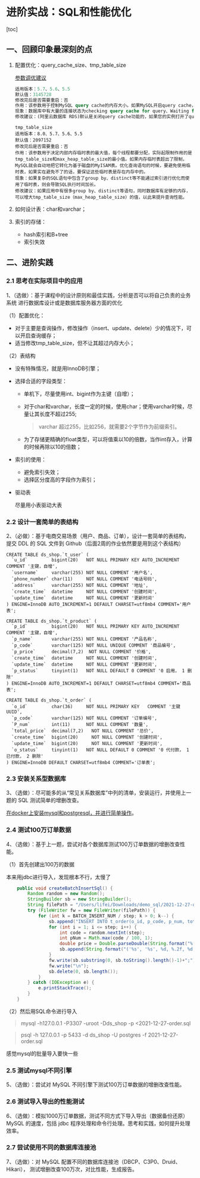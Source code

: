 # 进阶实战：SQL和性能优化

[toc]

## 一、回顾印象最深刻的点

1. 配置优化：query_cache_size、tmp_table_size

   [参数调优建议](https://help.aliyun.com/document_detail/63255.html?utm_content=g_1000230851&spm=5176.20966629.toubu.3.f2991ddcpxxvD1#title-zwl-lne-jae)

   ```sql
   适用版本：5.7、5.6、5.5
   默认值：3145728
   修改完后是否需要重启：否
   作用：该参数用于控制MySQL query cache的内存大小。如果MySQL开启query cache，在执行每一个query的时候会先锁住query cache，然后判断是否存在于query cache中，如果存在则直接返回结果，如果不存在，则再进行引擎查询等操作。同时，insert、update和delete这样的操作都会将query cahce失效掉，这种失效还包括结构或者索引的任何变化。但是cache失效的维护代价较高，会给MySQL带来较大的压力。所以，当数据库不会频繁更新时，query cache是很有用的，但如果写入操作非常频繁并集中在某几张表上，那么query cache lock的锁机制就会造成很频繁的锁冲突，对于这一张表的写和读会互相等待query cache lock解锁，从而导致select的查询效率下降。
   现象：数据库中有大量的连接状态为checking query cache for query、Waiting for query cache lock、storing result in query cache。
   修改建议：(阿里云数据库 RDS)默认是关闭query cache功能的，如果您的实例打开了query cache，当出现上述情况后可以关闭query cache。
   ```

   ```
   tmp_table_size
   适用版本：8.0、5.7、5.6、5.5
   默认值：2097152
   修改完后是否需要重启：否
   作用：该参数用于决定内部内存临时表的最大值，每个线程都要分配，实际起限制作用的是tmp_table_size和max_heap_table_size的最小值。如果内存临时表超出了限制，MySQL就会自动地把它转化为基于磁盘的MyISAM表。优化查询语句的时候，要避免使用临时表，如果实在避免不了的话，要保证这些临时表是存在内存中的。
   现象：如果复杂的SQL语句中包含了group by、distinct等不能通过索引进行优化而使用了临时表，则会导致SQL执行时间加长。
   修改建议：如果应用中有很多group by、distinct等语句，同时数据库有足够的内存，可以增大tmp_table_size（max_heap_table_size）的值，以此来提升查询性能。
   ```

2. 如何设计表：char和varchar；

3. 索引的存储：

   - hash索引和B+tree
   - 索引失效

## 二、进阶实践

### 2.1 思考在实际项目中的应用

1、（选做）：基于课程中的设计原则和最佳实践，分析是否可以将自己负责的业务系统 进行数据库设计或是数据库服务器方面的优化

（1）配置优化：

- 对于主要是查询操作，修改操作（insert、update、delete）少的情况下，可以开启查询缓存；
- 适当修改tmp_table_size，但不让其超过内存大小；

（2）表结构

- 没有特殊情况，就是用InnoDB引擎；

- 选择合适的字段类型：

  - 单机下，尽量使用int、bigint作为主键（自增）；

  - 对于char和varchar，长度一定的时候，使用char；使用varchar时候，尽量让其长度不超过255;

    > varchar 超过255，比如256，就需要2个字节作为前缀索引。

  - 为了存储更精确的float类型，可以将值乘以10的倍数，当作int存入，计算的时候再除以10的倍数；

- 索引的使用：

  - 避免索引失效；
  - 选择区分度高的字段作为索引；

- 驱动表

  尽量用小表驱动大表

### 2.2 设计一套简单的表结构

2、（必做）：基于电商交易场景（用户、商品、订单），设计一套简单的表结构，提交 DDL 的 SQL 文件到 Github（后面2周的作业依然要是用到这个表结构）

```mysql
CREATE TABLE ds_shop.`t_user` (
  `u_id`         bigint(20)   NOT NULL PRIMARY KEY AUTO_INCREMENT  COMMENT '主键，自增',
  `username`     varchar(255) NOT NULL COMMENT '用户名',
  `phone_number` char(11)     NOT NULL COMMENT '电话号码',
  `address`      varchar(255) NOT NULL COMMENT '地址',
  `create_time`  datetime     NOT NULL COMMENT '创建时间',
  `update_time`  datetime     NOT NULL COMMENT '更新时间'
) ENGINE=InnoDB AUTO_INCREMENT=1 DEFAULT CHARSET=utf8mb4 COMMENT='用户表';

CREATE TABLE ds_shop.`t_product` (
  `p_id`         bigint(20)   NOT NULL PRIMARY KEY AUTO_INCREMENT  COMMENT '主键，自增',
  `p_name`       varchar(255) NOT NULL COMMENT '产品名称',
  `p_code`       varchar(125) NOT NULL UNIQUE COMMENT '商品编号',
  `p_price`      decimal(7,2)  NOT NULL COMMENT '价格',
  `create_time`  datetime     NOT NULL COMMENT '创建时间',
  `update_time`  datetime     NOT NULL COMMENT '更新时间',
  `p_status`     tinyint(1)   NOT NULL DEFAULT 0 COMMENT '0 启用， 1 删除'  
) ENGINE=InnoDB AUTO_INCREMENT=1 DEFAULT CHARSET=utf8mb4 COMMENT='商品表';

CREATE TABLE ds_shop.`t_order` (
  `o_id`         char(36)     NOT NULL PRIMARY KEY   COMMENT '主键UUID',
  `p_code`       varchar(125) NOT NULL COMMENT '订单编号',
  `P_num`        int(11)      NOT NULL COMMENT '数量',
  `total_price`  decimal(7,2)   NOT NULL COMMENT '总价',
  `create_time`  bigint(20)     NOT NULL COMMENT '创建时间',
  `update_time`  bigint(20)     NOT NULL COMMENT '更新时间',
  `o_status`     tinyint(1)   NOT NULL DEFAULT 0 COMMENT '0 代付款， 1 已付款， 2 删除'  
) ENGINE=InnoDB DEFAULT CHARSET=utf8mb4 COMMENT='订单表';
```

### 2.3 安装关系型数据库

3、（选做）：尽可能多的从“常见关系数据库”中列的清单，安装运行，并使用上一题的 SQL 测试简单的增删改查。

[在docker上安装mysql和postgresql，并进行简单操作](https://github.com/hefrankeleyn/JAVARebuild/blob/main/Week_06_SQL%E6%80%A7%E8%83%BD%E4%BC%98%E5%8C%96/2021-12-26-%E5%88%A9%E7%94%A8docker%E5%AE%89%E8%A3%85mysql%E5%92%8CpostgreSQL.md)。

### 2.4 测试100万订单数据

4、（选做）：基于上一题，尝试对各个数据库测试100万订单数据的增删改查性能。

（1）首先创建出100万的数据

本来用jdbc进行导入，发现根本不行，太慢了

```java
    public void createBatchInsertSql() {
        Random random = new Random();
        StringBuilder sb = new StringBuilder();
        String filePath = "/Users/lifei/Downloads/demo_sql/2021-12-27-order.sql";
        try (FileWriter fw = new FileWriter(filePath)) {
            for (int k = BATCH_INSERT_NUM / step; k > 0; k--) {
                sb.append("INSERT INTO t_order(o_id, p_code, p_num, total_price, create_time, update_time) values ");
                for (int i = 1; i <= step; i++) {
                    int code = random.nextInt(step);
                    int pNum = Math.max(code / 100, 1);
                    double price = Double.parseDouble(String.format("%.2f", Double.parseDouble(code / 100 + ".1" + code)));
                    sb.append(String.format("('%s', '%s', %d, %.2f, %d, %d),", UUID.randomUUID(), "p_" + code, pNum, price * pNum, System.currentTimeMillis(), System.currentTimeMillis()));
                }
                fw.write(sb.substring(0, sb.toString().length()-1)+";");
                fw.write("\n");
                sb.delete(0, sb.length());
            }
        } catch (IOException e) {
            e.printStackTrace();
        }
    }
```

（2）然后用SQL命令进行导入

> mysql -h127.0.0.1 -P3307 -uroot -Dds_shop -p <2021-12-27-order.sql

> psql -h 127.0.0.1 -p 5433 -d ds_shop -U postgres -f 2021-12-27-order.sql

感觉mysql的批量导入要快一些

### 2.5 测试mysql不同引擎

5、（选做）：尝试对 MySQL 不同引擎下测试100万订单数据的增删改查性能。

### 2.6 测试导入导出的性能测试

6、（选做）：模拟1000万订单数据，测试不同方式下导入导出（数据备份还原） MySQL 的速度，包括 jdbc 程序处理和命令行处理。思考和实践，如何提升处理效率。

###  2.7 尝试使用不同的数据库连接池

7、（选做）：对 MySQL 配置不同的数据库连接池（DBCP、C3P0、Druid、Hikari）， 测试增删改查100万次，对比性能，生成报告。